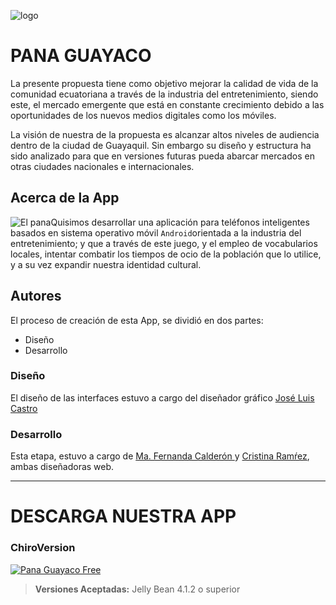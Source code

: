 ![logo](https://raw.githubusercontent.com/rebekris/CultoGuayaco/master/logo.png)
# PANA GUAYACO
La presente propuesta tiene como objetivo mejorar la calidad de vida de la comunidad ecuatoriana a través de la industria del entretenimiento, siendo este, el mercado emergente que está en constante crecimiento debido a las oportunidades de los nuevos medios digitales como los móviles.  

La visión de nuestra de la propuesta es alcanzar altos niveles de audiencia dentro de la ciudad de Guayaquil.  Sin embargo su diseño y estructura ha sido analizado para que en versiones futuras pueda abarcar mercados en otras ciudades nacionales e internacionales.  

## Acerca de la App
![El pana](https://raw.githubusercontent.com/rebekris/CultoGuayaco/master/personaje.png)Quisimos desarrollar una aplicación para teléfonos inteligentes basados en sistema operativo móvil `Android`orientada a la industria del entretenimiento; y que a través de este juego, y el empleo de vocabularios locales, intentar combatir los tiempos de ocio de la población que lo utilice, y a su vez expandir nuestra identidad cultural.

## Autores
El proceso de creación de esta App, se dividió en dos partes: 
* Diseño
* Desarrollo

### Diseño
El diseño de las interfaces estuvo a cargo del diseñador gráfico [José Luis Castro](#)

### Desarrollo
Esta etapa, estuvo a cargo de [Ma. Fernanda Calderón ](https://github.com/maf3r) y [Cristina Ramŕez](https://github.com/rebekris), ambas diseñadoras web.

***

# DESCARGA NUESTRA APP
### ChiroVersion
[![Pana Guayaco Free](https://raw.githubusercontent.com/rebekris/CultoGuayaco/master/icon.png)](https://play.google.com/store/apps/details?id=rebekris.guayaco.loco)

   
  
  
> **Versiones Aceptadas:** Jelly Bean 4.1.2 o superior
